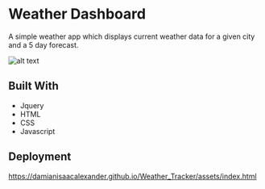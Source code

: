 # Weather Dashboard

A simple weather app which displays current weather data for a given city and a 5 day forecast.

![alt text](https://gyazo.com/2d79c9569114b084901ebaea7990e163)

## Built With
* Jquery
* HTML
* CSS
* Javascript

## Deployment 
https://damianisaacalexander.github.io/Weather_Tracker/assets/index.html

